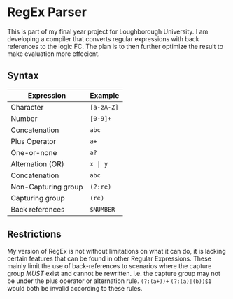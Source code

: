 # RegEx Parser

This is part of my final year project for Loughborough University. I am developing a compiler that converts regular expressions with back references to the logic FC.
The plan is to then further optimize the result to make evaluation more effecient.

## Syntax

| Expression          | Example |
|---------------------|--------|
| Character           | `[a-zA-Z]` |
| Number              | `[0-9]+` |
| Concatenation       | `abc` |
| Plus Operator       | `a+`|
| One-or-none         | `a?`|
| Alternation (OR)    | `x \| y` |
| Concatenation       | `abc` |
| Non-Capturing group | `(?:re)`|
| Capturing group     | `(re)`|
| Back references     | `$NUMBER`|

## Restrictions

My version of RegEx is not without limitations on what it can do, it is lacking certain features that can be found in other Regular Expressions. 
These mainly limit the use of back-references to scenarios where the capture group *MUST* exist and cannot be rewritten. 
i.e. the capture group may not be under the plus operator or alternation rule. 
  `(?:(a+))+` `(?:(a)|(b))$1` would both be invalid according to these rules.
